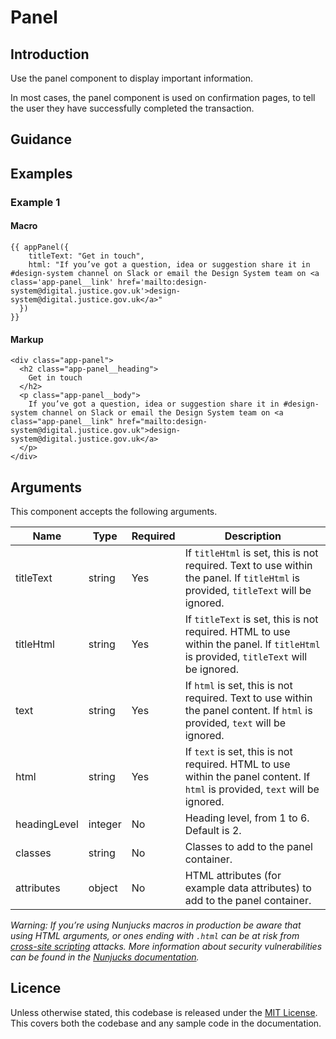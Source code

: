 # Panel

## Introduction

Use the panel component to display important information.

In most cases, the panel component is used on confirmation pages, to tell the user they have successfully completed the transaction.

## Guidance



## Examples

### Example 1

#### Macro
```
{{ appPanel({
    titleText: "Get in touch",
    html: "If you’ve got a question, idea or suggestion share it in #design-system channel on Slack or email the Design System team on <a class='app-panel__link' href='mailto:design-system@digital.justice.gov.uk'>design-system@digital.justice.gov.uk</a>"
  })
}}
```

#### Markup
```
<div class="app-panel">
  <h2 class="app-panel__heading">
    Get in touch
  </h2>
  <p class="app-panel__body">
    If you’ve got a question, idea or suggestion share it in #design-system channel on Slack or email the Design System team on <a class="app-panel__link" href="mailto:design-system@digital.justice.gov.uk">design-system@digital.justice.gov.uk</a>
  </p>
</div>
```

## Arguments

This component accepts the following arguments.

|Name|Type|Required|Description|
|---|---|---|---|
|titleText|string|Yes|If `titleHtml` is set, this is not required. Text to use within the panel. If `titleHtml` is provided, `titleText` will be ignored.|
|titleHtml|string|Yes|If `titleText` is set, this is not required. HTML to use within the panel. If `titleHtml` is provided, `titleText` will be ignored.|
|text|string|Yes|If `html` is set, this is not required. Text to use within the panel content. If `html` is provided, `text` will be ignored.|
|html|string|Yes|If `text` is set, this is not required. HTML to use within the panel content. If `html` is provided, `text` will be ignored.|
|headingLevel|integer|No|Heading level, from 1 to 6. Default is 2.|
|classes|string|No|Classes to add to the panel container.|
|attributes|object|No|HTML attributes (for example data attributes) to add to the panel container.|

*Warning: If you’re using Nunjucks macros in production be aware that using HTML arguments, or ones ending with `.html` can be at risk from [cross-site scripting](https://en.wikipedia.org/wiki/Cross-site_scripting) attacks. More information about security vulnerabilities can be found in the [Nunjucks documentation](https://mozilla.github.io/nunjucks/api.html#user-defined-templates-warning).*

## Licence

Unless otherwise stated, this codebase is released under the [MIT License](https://github.com/dvsa/dvsa-design-system/blob/master/LICENSE). This covers both the codebase and any sample code in the documentation.